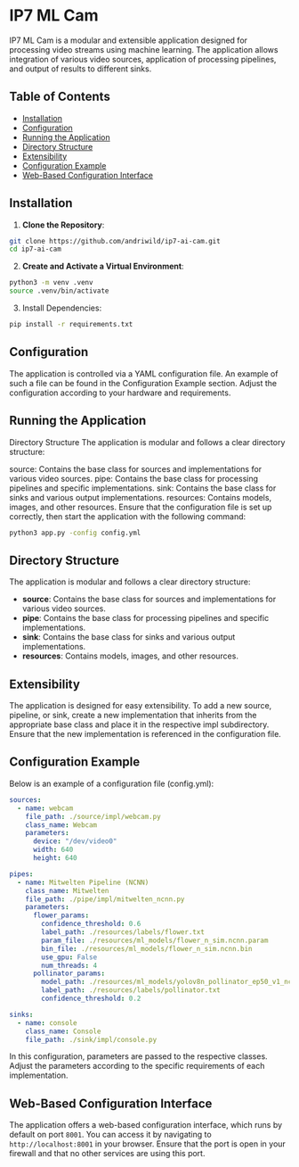 
# IP7 ML Cam

IP7 ML Cam is a modular and extensible application designed for processing video streams using machine learning. The application allows integration of various video sources, application of processing pipelines, and output of results to different sinks.

## Table of Contents

- [Installation](#installation)
- [Configuration](#configuration)
- [Running the Application](#running-the-application)
- [Directory Structure](#directory-structure)
- [Extensibility](#extensibility)
- [Configuration Example](#configuration-example)
- [Web-Based Configuration Interface](#web-based-configuration-interface)

## Installation

1. **Clone the Repository**:

```bash
git clone https://github.com/andriwild/ip7-ai-cam.git
cd ip7-ai-cam
```

2. **Create and Activate a Virtual Environment**:

```bash
python3 -m venv .venv
source .venv/bin/activate
```
3. Install Dependencies:

```bash
pip install -r requirements.txt
```

## Configuration

The application is controlled via a YAML configuration file. An example of such a file can be found in the Configuration Example section. Adjust the configuration according to your hardware and requirements.

## Running the Application
Directory Structure
The application is modular and follows a clear directory structure:

source: Contains the base class for sources and implementations for various video sources.
pipe: Contains the base class for processing pipelines and specific implementations.
sink: Contains the base class for sinks and various output implementations.
resources: Contains models, images, and other resources.
Ensure that the configuration file is set up correctly, then start the application with the following command:
```bash
python3 app.py -config config.yml
```

## Directory Structure

The application is modular and follows a clear directory structure:

- **source**: Contains the base class for sources and implementations for various video sources.
- **pipe**: Contains the base class for processing pipelines and specific implementations.
- **sink**: Contains the base class for sinks and various output implementations.
- **resources**: Contains models, images, and other resources.




## Extensibility
The application is designed for easy extensibility. To add a new source, pipeline, or sink, create a new implementation that inherits from the appropriate base class and place it in the respective impl subdirectory. Ensure that the new implementation is referenced in the configuration file.

## Configuration Example

Below is an example of a configuration file (config.yml):
```yaml
sources:
  - name: webcam
    file_path: ./source/impl/webcam.py
    class_name: Webcam
    parameters:
      device: "/dev/video0"
      width: 640
      height: 640

pipes:
  - name: Mitwelten Pipeline (NCNN)
    class_name: Mitwelten
    file_path: ./pipe/impl/mitwelten_ncnn.py
    parameters:
      flower_params:
        confidence_threshold: 0.6
        label_path: ./resources/labels/flower.txt
        param_file: ./resources/ml_models/flower_n_sim.ncnn.param
        bin_file: ./resources/ml_models/flower_n_sim.ncnn.bin
        use_gpu: False
        num_threads: 4
      pollinator_params:
        model_path: ./resources/ml_models/yolov8n_pollinator_ep50_v1_ncnn_model
        label_path: ./resources/labels/pollinator.txt
        confidence_threshold: 0.2

sinks:
  - name: console
    class_name: Console
    file_path: ./sink/impl/console.py
```
In this configuration, parameters are passed to the respective classes. Adjust the parameters according to the specific requirements of each implementation.

## Web-Based Configuration Interface

The application offers a web-based configuration interface, which runs by default on port `8001`. You can access it by navigating to `http://localhost:8001` in your browser. Ensure that the port is open in your firewall and that no other services are using this port.
